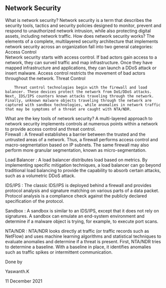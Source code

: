 ## Network Security

What is network security?
                               Network security is a term that describes the security tools, tactics and security policies designed to monitor, prevent and respond to unauthorized network intrusion, while also protecting digital assets, including network traffic.
How does network security works? 
The elements of a complete, multilayered security architecture that implements network security across an organization fall into two general categories:
         Access Control  
                   Network security starts with access control. If bad actors gain access to a network, they can surveil traffic and map infrastructure. Once they have mapped infrastructure and applications, they can launch a DDoS attack or insert malware. Access control restricts the movement of bad actors throughout the network. 
      Threat Control  
               
                          
        Threat control technologies begin with the firewall and load balancer. These devices protect the network from DoS/DDoS attacks. Next, IDS/IPS counters known attacks traveling through the network. Finally, unknown malware objects traveling through the network are captured with sandbox technologies, while anomalies in network traffic that may be symptoms of a threat are caught with NTA/NDR. 
What are the key tools of network security? 
A multi-layered approach to network security implements controls at numerous points within a network to provide access control and threat control.  
Firewall : A firewall establishes a barrier between the trusted and the untrusted areas of a network. Thus, a firewall performs access control and macro-segmentation based on IP subnets. The same firewall may also perform more granular segmentation, known as micro-segmentation.
 
Load Balancer :  A load balancer distributes load based on metrics. By implementing specific mitigation techniques, a load balancer can go beyond traditional load balancing to provide the capability to absorb certain attacks, such as a volumetric DDoS attack. 

IDS/IPS  : The classic IDS/IPS is deployed behind a firewall and provides protocol analysis and signature matching on various parts of a data packet. Protocol analysis is a compliance check against the publicly declared specification of the protocol.
 
Sandbox :  A sandbox is similar to an IDS/IPS, except that it does not rely on signatures. A sandbox can emulate an end-system environment and determine if a malware object is trying, for example, to execute port scans. 
 
NTA/NDR  : NTA/NDR looks directly at traffic (or traffic records such as NetFlow) and uses machine learning algorithms and statistical techniques to evaluate anomalies and determine if a threat is present. First, NTA/NDR tries to determine a baseline. With a baseline in place, it identifies anomalies such as traffic spikes or intermittent communication.

Done by 

Yaswanth.K
 
11 December 2021


